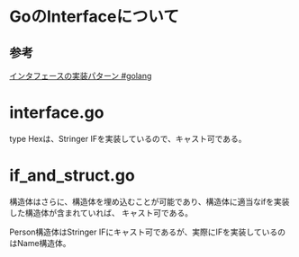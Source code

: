 # GoのInterfaceについて

## 参考
[インタフェースの実装パターン #golang](http://qiita.com/tenntenn/items/eac962a49c56b2b15ee8)

# interface.go
type Hexは、Stringer IFを実装しているので、キャスト可である。

# if_and_struct.go
構造体はさらに、構造体を埋め込むことが可能であり、構造体に適当なifを実装した構造体が含まれていれば、
キャスト可である。

Person構造体はStringer IFにキャスト可であるが、実際にIFを実装しているのはName構造体。
